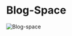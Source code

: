 # Blog-Space

![Blog-space](https://github.com/pranjalpatil2527/Blog-Space/assets/134942353/dcf02ca7-158e-4a15-b86a-02ebd9944cea)
